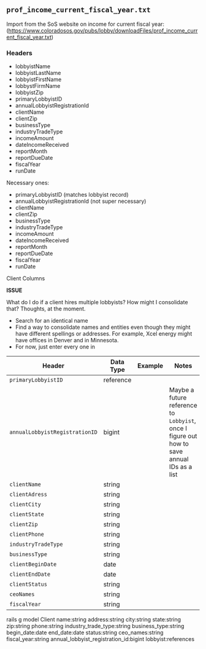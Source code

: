 ## `prof_income_current_fiscal_year.txt`

Import from the SoS website on income for current fiscal year: (https://www.coloradosos.gov/pubs/lobby/downloadFiles/prof_income_current_fiscal_year.txt)

### Headers
* lobbyistName
* lobbyistLastName
* lobbyistFirstName
* lobbystFirmName
* lobbyistZip
* primaryLobbyistID
* annualLobbyistRegistrationId
* clientName
* clientZip
* businessType
* industryTradeType
* incomeAmount
* dateIncomeReceived
* reportMonth
* reportDueDate
* fiscalYear
* runDate

Necessary ones:

* primaryLobbyistID (matches lobbyist record)
* annualLobbyistRegistrationId (not super necessary)
* clientName
* clientZip
* businessType
* industryTradeType
* incomeAmount
* dateIncomeReceived
* reportMonth
* reportDueDate
* fiscalYear
* runDate


Client Columns

**ISSUE**

What do I do if a client hires multiple lobbyists? How might I consolidate that? Thoughts, at the moment.
- Search for an identical name
- Find a way to consolidate names and entities even though they might have different spellings or addresses. For example, Xcel energy might have offices in Denver and in Minnesota.
- For now, just enter every one in

| Header | Data Type | Example | Notes| |
|---|---| ---|---|---|
| `primaryLobbyistID` | reference | | | |
| `annualLobbyistRegistrationID` | bigint | | Maybe a future reference to `Lobbyist`, once I figure out how to save annual IDs as a list| |
| `clientName` | string | | | |
| `clientAdress` | string | | | |
| `clientCity` |string | | | |
| `clientState` |string | | | |
| `clientZip` |string | | | |
| `clientPhone` |string | | | |
| `industryTradeType` | string| | | |
| `businessType` |string | | | |
| `clientBeginDate` | date| | | |
| `clientEndDate` |date | | | |
| `clientStatus` | string| | | |
| `ceoNames` | string| | | |
| `fiscalYear` | string| | | |

rails g model Client name:string address:string city:string state:string zip:string phone:string industry_trade_type:string business_type:string begin_date:date end_date:date status:string ceo_names:string fiscal_year:string annual_lobbyist_registration_id:bigint lobbyist:references